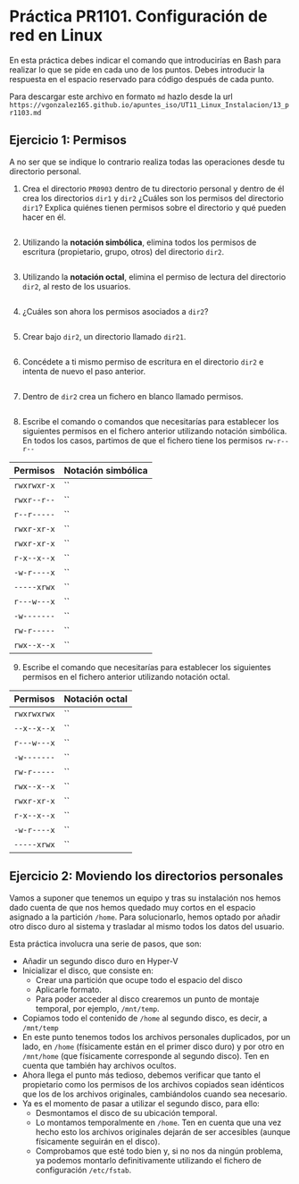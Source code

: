 # Práctica PR1101. Configuración de red en Linux

En esta práctica debes indicar el comando que introducirías en Bash para realizar lo que se pide en cada uno de los puntos. Debes introducir la respuesta en el espacio reservado para código después de cada punto.

Para descargar este archivo en formato `md` hazlo desde la url `https://vgonzalez165.github.io/apuntes_iso/UT11_Linux_Instalacion/13_pr1103.md`


## Ejercicio 1: Permisos

A no ser que se indique lo contrario realiza todas las operaciones desde tu directorio personal.

1.	Crea el directorio `PR0903` dentro de tu directorio personal y dentro de él crea los directorios `dir1` y `dir2` ¿Cuáles son los permisos del directorio `dir1`? Explica quiénes tienen permisos sobre el directorio y qué pueden hacer en él.

```

```

2.	Utilizando   la   **notación   simbólica**, elimina   todos   los   permisos de   escritura (propietario, grupo, otros) del directorio `dir2`.

```

```

3.	Utilizando la **notación octal**, elimina el permiso de lectura del directorio `dir2`, al resto de los usuarios.

```

```

4.	¿Cuáles son ahora los permisos asociados a `dir2`?

```

```

5.	Crear bajo `dir2`, un directorio llamado `dir21`.

```

```

6.	Concédete a ti mismo permiso de escritura en el directorio `dir2` e intenta de nuevo el paso anterior.

```

```

7.	Dentro de `dir2` crea un fichero en blanco llamado permisos.

```

```

8.	Escribe el comando o comandos que necesitarías para establecer los siguientes permisos en el fichero anterior utilizando notación simbólica. En todos los casos, partimos de que el fichero tiene los permisos `rw-r--r--`

| Permisos      | Notación simbólica    |
| ------------- | --------------------- |
| `rwxrwxr-x`   | ``                    |     
| `rwxr--r--`   | ``                    |     
| `r--r-----`   | ``                    |     
| `rwxr-xr-x`   | ``                    |     
| `rwxr-xr-x`   | ``                    |     
| `r-x--x--x`   | ``                    |     
| `-w-r----x`   | ``                    |     
| `-----xrwx`   | ``                    |     
| `r---w---x`   | ``                    |     
| `-w-------`   | ``                    |     
| `rw-r-----`   | ``                    |     
| `rwx--x--x`   | ``                    |     

9.	Escribe el comando que necesitarías para establecer los siguientes permisos en el fichero anterior utilizando notación octal.

| Permisos      | Notación octal        |
| ------------- | --------------------- |
| `rwxrwxrwx`   | ``                    |
| `--x--x--x`   | ``                    |
| `r---w---x`   | ``                    |
| `-w-------`   | ``                    |
| `rw-r-----`   | ``                    |
| `rwx--x--x`   | ``                    |
| `rwxr-xr-x`   | ``                    |
| `r-x--x--x`   | ``                    |
| `-w-r----x`   | ``                    |
| `-----xrwx`   | ``                    |


## Ejercicio 2: Moviendo los directorios personales

Vamos a suponer que tenemos un equipo y tras su instalación nos hemos dado cuenta de que nos hemos quedado muy cortos en el espacio asignado a la partición `/home`. Para solucionarlo, hemos optado por añadir otro disco duro al sistema y trasladar al mismo todos los datos del usuario. 

Esta práctica involucra una serie de pasos, que son:

- Añadir un segundo disco duro en Hyper-V
- Inicializar el disco, que consiste en:
    - Crear una partición que ocupe todo el espacio del disco
    - Aplicarle formato.
    - Para poder acceder al disco crearemos un punto de montaje temporal, por ejemplo, `/mnt/temp`. 
- Copiamos todo el contenido de `/home` al segundo disco, es decir, a `/mnt/temp`
- En este punto tenemos todos los archivos personales duplicados, por un lado, en `/home` (físicamente están en el primer disco duro) y por otro en `/mnt/home` (que físicamente corresponde al segundo disco). Ten en cuenta que también hay archivos ocultos.
- Ahora llega el punto más tedioso, debemos verificar que tanto el propietario como los permisos de los archivos copiados sean idénticos que los de los archivos originales, cambiándolos cuando sea necesario.
- Ya es el momento de pasar a utilizar el segundo disco, para ello:
    - Desmontamos el disco de su ubicación temporal.
    - Lo montamos temporalmente en `/home`. Ten en cuenta que una vez hecho esto los archivos originales dejarán de ser accesibles (aunque físicamente seguirán en el disco).
    - Comprobamos que esté todo bien y, si no nos da ningún problema, ya podemos montarlo definitivamente utilizando el fichero de configuración `/etc/fstab`.

